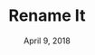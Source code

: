 ---
date: April 9, 2018
title: Rename It
link: http://rodi01.github.io/RenameIt/
image: images/tools/rename-it.jpg
description: Keep your Sketch files organized, batch rename layers and artboards. Sequentially rename layers in either ascending or descending order. Rename Multiple layers at once.

tags:
- sketch
type: Plugin

# ================================
# TOOLS CATEGORIES AVAILABLE
# ================================
# - design
# - development
# - documentation
# - frameworks
# - sketch
#   type: Plugin
#   type: Sketch File
# ================================
---